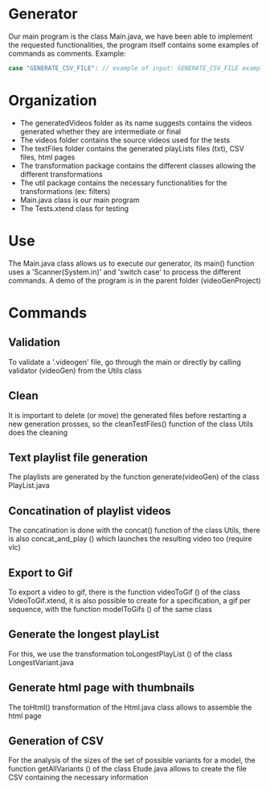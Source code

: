 # Generator
Our main program is the class Main.java, we have been able to implement the requested functionalities, the program itself contains some examples of commands as comments. Example:

```Java
case "GENERATE_CSV_FILE": // example of input: GENERATE_CSV_FILE example2
```

# Organization
- The generatedVideos folder as its name suggests contains the videos generated whether they are intermediate or final
- The videos folder contains the source videos used for the tests
- The textFiles folder contains the generated playLists files (txt), CSV files, html pages
- The transformation package contains the different classes allowing the different transformations
- The util package contains the necessary functionalities for the transformations (ex: filters)
- Main.java class is our main program
- The Tests.xtend class for testing

# Use
The Main.java class allows us to execute our generator, its main() function uses a 'Scanner(System.in)' and 'switch case' to process the different commands.
A demo of the program is in the parent folder (videoGenProject)

# Commands

## Validation

To validate a '.videogen' file, go through the main or directly by calling validator (videoGen) from the Utils class

## Clean

It is important to delete (or move) the generated files before restarting a new generation prosses, so the cleanTestFiles() function of the class Utils does the cleaning

## Text playlist file generation

The playlists are generated by the function generate(videoGen) of the class PlayList.java

## Concatination of playlist videos

The concatination is done with the concat() function of the class Utils, there is also concat_and_play () which launches the resulting video too (require vlc)

## Export to Gif

To export a video to gif, there is the function videoToGif () of the class VideoToGif.xtend, it is also possible to create for a specification, a gif per sequence, with the function modelToGifs () of the same class


## Generate the longest playList
For this, we use the transformation toLongestPlayList () of the class LongestVariant.java

## Generate html page with thumbnails
The toHtml() transformation of the Html.java class allows to assemble the html page

## Generation of CSV
For the analysis of the sizes of the set of possible variants for a model, the function getAllVariants () of the class Etude.java allows to create the file CSV containing the necessary information
